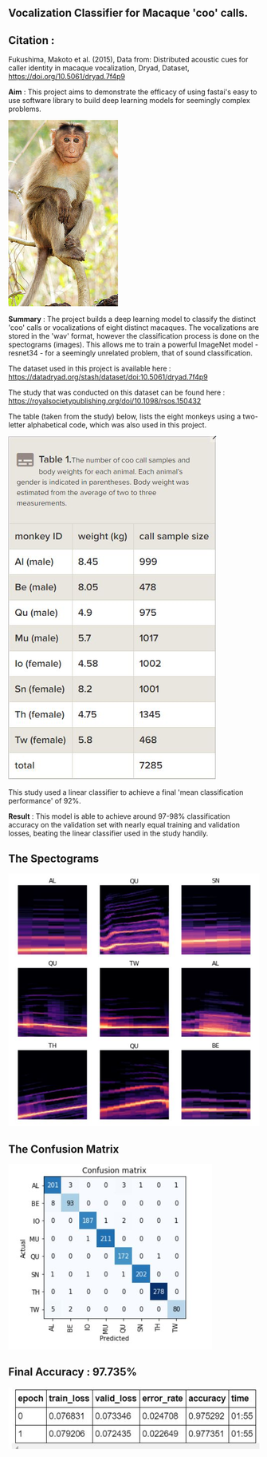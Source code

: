## Vocalization Classifier for Macaque 'coo' calls.

## Citation : 
Fukushima, Makoto et al. (2015), Data from: Distributed acoustic cues for caller identity in macaque vocalization, Dryad, Dataset, https://doi.org/10.5061/dryad.7f4p9

**Aim** : This project aims to demonstrate the efficacy of using fastai's easy to use software library to build deep learning models for seemingly complex problems.

![macaque](images/macaque.jpg)

**Summary** : The project builds a deep learning model to classify the distinct 'coo' calls or vocalizations of eight distinct macaques. The vocalizations are stored in the 'wav' format, however the classification process is done on the spectograms (images). This allows me to train a powerful ImageNet model - resnet34 - for a seemingly unrelated problem, that of sound classification.

The dataset used in this project is available here : https://datadryad.org/stash/dataset/doi:10.5061/dryad.7f4p9

The study that was conducted on this dataset can be found here : https://royalsocietypublishing.org/doi/10.1098/rsos.150432

The table (taken from the study) below, lists the eight monkeys using a two-letter alphabetical code, which was also used in this project.

![table](images/table.JPG)

This study used a linear classifier to achieve a final 'mean classification performance' of 92%.

**Result** : This model is able to achieve around 97-98% classification accuracy on the validation set with nearly equal training and validation losses, beating the linear classifier used in the study handily.   


## The Spectograms

![spectos](images/spectos.JPG)

## The Confusion Matrix

![matrix](images/confusion.JPG)

## Final Accuracy : 97.735%

![accuracy](images/result.JPG)

